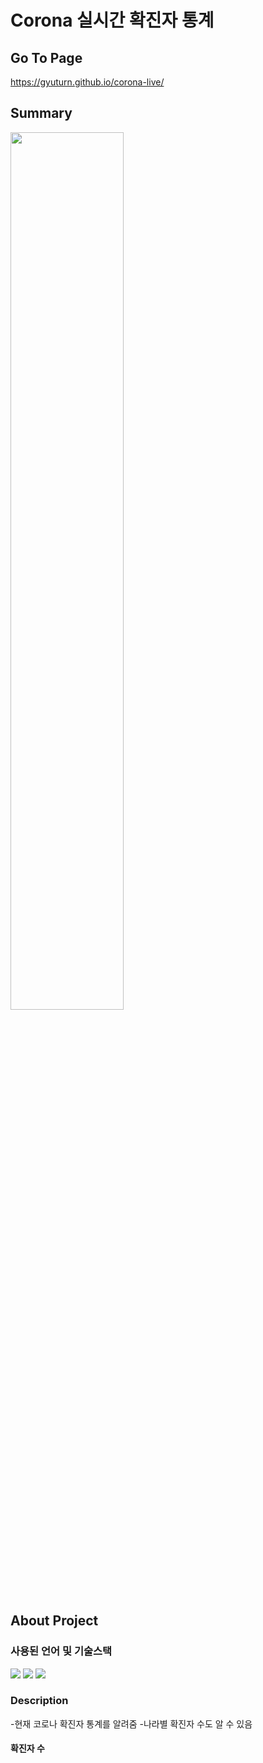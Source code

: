 # Corona 실시간 확진자 통계

## Go To Page
https://gyuturn.github.io/corona-live/

## Summary
<img src="(https://user-images.githubusercontent.com/87477702/158557888-58a493ed-d89e-4b37-b801-a5111c60fbd2.PNG" width="60%">

## About Project

### 사용된 언어 및 기술스택

<img src="https://img.shields.io/badge/html5-E34F26?style=for-the-badge&logo=html5&logoColor=white"> <img src="https://img.shields.io/badge/css-1572B6?style=for-the-badge&logo=css3&logoColor=white"> <img src="https://img.shields.io/badge/react-61DAFB?style=for-the-badge&logo=react&logoColor=black">

### Description
-현재 코로나 확진자 통계를 알려줌
-나라별 확진자 수도 알 수 있음

#### 확진자 수
